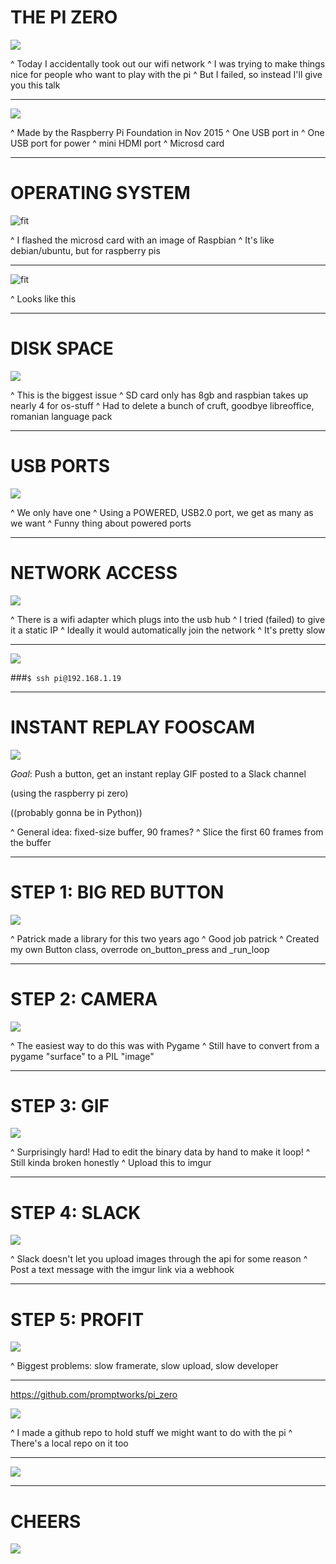 # THE PI ZERO

![](rasp2_1.jpg)

^ Today I accidentally took out our wifi network
^ I was trying to make things nice for people who want to play with the pi
^ But I failed, so instead I'll give you this talk

---

![](rasp2_1.jpg)

^ Made by the Raspberry Pi Foundation in Nov 2015
^ One USB port in
^ One USB port for power
^ mini HDMI port
^ Microsd card

---

# OPERATING SYSTEM

![fit](Raspberry_Pi_Logo.svg.png)

^ I flashed the microsd card with an image of Raspbian
^ It's like debian/ubuntu, but for raspberry pis

---

![fit](desktop-1001.png)

^ Looks like this

---

# DISK SPACE

![](206868-binary-code-hacking.jpg)

^ This is the biggest issue
^ SD card only has 8gb and raspbian takes up nearly 4 for os-stuff
^ Had to delete a bunch of cruft, goodbye libreoffice, romanian language pack

---

# USB PORTS

![](usb-ports.jpg)

^ We only have one
^ Using a POWERED, USB2.0 port, we get as many as we want
^ Funny thing about powered ports

---

# NETWORK ACCESS

![](wifi-e1343060565719.jpg)

^ There is a wifi adapter which plugs into the usb hub
^ I tried (failed) to give it a static IP
^ Ideally it would automatically join the network
^ It's pretty slow

---

![](1a5adab03dfaaa0401c20929597284ca.jpg)

###`$ ssh pi@192.168.1.19`

---

# INSTANT REPLAY FOOSCAM

![](foos.jpg)

_Goal_: Push a button, get an instant replay GIF posted to a Slack channel

(using the raspberry pi zero)

((probably gonna be in Python))

^ General idea: fixed-size buffer, 90 frames?
^ Slice the first 60 frames from the buffer

---

# STEP 1: BIG RED BUTTON

![](Big_Red_Button.jpg)

^ Patrick made a library for this two years ago
^ Good job patrick
^ Created my own Button class, overrode on_button_press and _run_loop

---

# STEP 2: CAMERA

![](oa-glamor-images.png)

^ The easiest way to do this was with Pygame
^ Still have to convert from a pygame "surface" to a PIL "image"

---

# STEP 3: GIF

![](smash.gif)


^ Surprisingly hard! Had to edit the binary data by hand to make it loop!
^ Still kinda broken honestly
^ Upload this to imgur

---

# STEP 4: SLACK

![](slack.jpg)

^ Slack doesn't let you upload images through the api for some reason
^ Post a text message with the imgur link via a webhook

---

# STEP 5: PROFIT

![](fooschannel.png)

^ Biggest problems: slow framerate, slow upload, slow developer

---

<https://github.com/promptworks/pi_zero>

![](holiday-octocat.png)

^ I made a github repo to hold stuff we might want to do with the pi
^ There's a local repo on it too

---

![](questions.jpg)

---

# CHEERS

![](jZd987I.gif)


